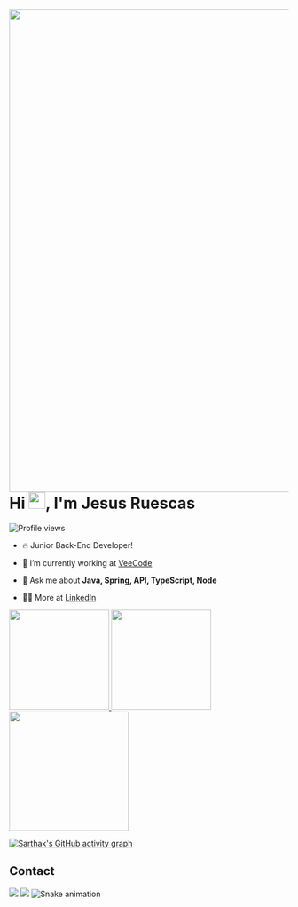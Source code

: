 <img align="right" height="870em" src="https://raw.githubusercontent.com/gist/JesusRuescas/1389aa359966319e2658df03a1d3501f/raw/6af38430ca3370291662678222f2e378a139268a/githubcard.svg"/>
<h1 align="left">Hi <img src="https://raw.githubusercontent.com/kaueMarques/kaueMarques/master/hi.gif" height="30px">, I'm Jesus Ruescas</h1>
<p align="left"> <img src="https://komarev.com/ghpvc/?username=JesusRuescas&color=yellow" alt="Profile views" /> </p>

- 🔥 Junior Back-End Developer! 

- 🔭 I’m currently working at [VeeCode](https://github.com/vfipaas)

- 💬 Ask me about **Java, Spring, API, TypeScript, Node**

- 👨‍💻 More at [LinkedIn](https://linkedin.com/in/jesusruescas)

<a href="https://github.com/JesusRuescas">
  <img height="180em" src="https://github-readme-stats.vercel.app/api?username=JesusRuescas&show_icons=true&theme=tokyonight&include_all_commits=true&count_private=true"/>
  <img height="180em" src="https://github-readme-streak-stats.herokuapp.com/?user=JesusRuescas&&theme=tokyonight"/>
  <img height="215em" src="https://github-readme-stats.vercel.app/api/top-langs/?username=JesusRuescas&layout=compact&langs_count=7&theme=tokyonight"/>

[![Sarthak's GitHub activity graph](https://activity-graph.herokuapp.com/graph?username=JesusRuescas&&theme=react-dark)](https://github.com/JesusRuescas)
 
</div>
  

<h2>Contact</h2>
 <div style="display=inline-block">
            
</div>  
   
  <a href = "mailto:jrj_business@outlook.com"><img src="https://img.shields.io/badge/-Gmail-%23333?style=for-the-badge&logo=gmail&logoColor=white" target="_blank"></a>
  <a href="https://www.linkedin.com/in/JesusRuescas" target="_blank"><img src="https://img.shields.io/badge/-LinkedIn-%230077B5?style=for-the-badge&logo=linkedin&logoColor=white" target="_blank"></a> 
 ![Snake animation](https://github.com/JesusRuescas/JesusRuescas/blob/output/github-contribution-grid-snake.svg)

